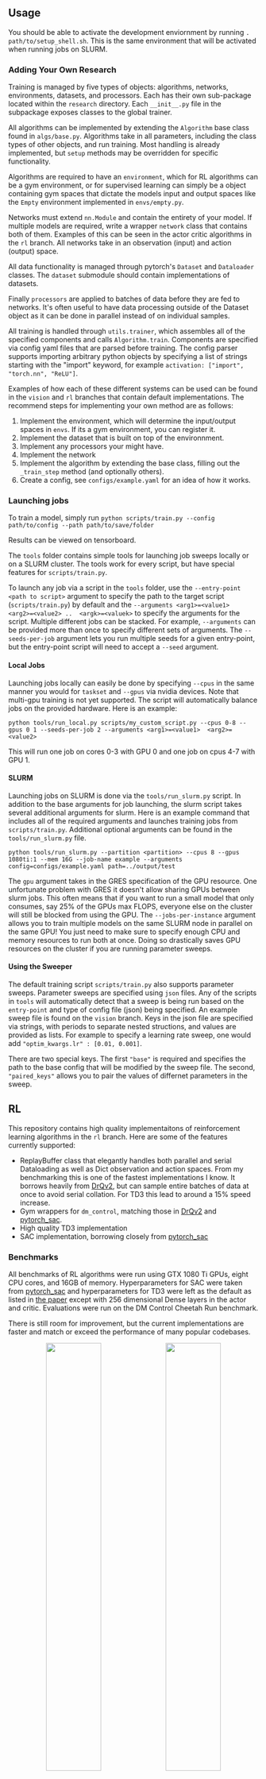 ## Usage
You should be able to activate the development enviornment by running `. path/to/setup_shell.sh`. This is the same environment that will be activated when running jobs on SLURM.

### Adding Your Own Research
Training is managed by five types of objects: algorithms, networks, environments, datasets, and processors. Each has their own sub-package located within the `research` directory. Each `__init__.py` file in the subpackage exposes classes to the global trainer.

All algorithms can be implemented by extending the `Algorithm` base class found in `algs/base.py`. Algorithms take in all parameters, including the class types of other objects, and run training. Most handling is already implemented, but `setup` methods may be overridden for specific functionality.

Algorithms are required to have an `environment`, which for RL algorithms can be a gym environment, or for supervised learning can simply be a object containing gym spaces that dictate the models input and output spaces like the `Empty` environment implemented in `envs/empty.py`. 

Networks must extend `nn.Module` and contain the entirety of your model. If multiple models are required, write a wrapper `network` class that contains both of them. Examples of this can be seen in the actor critic algorithms in the `rl` branch. All networks take in an observation (input) and action (output) space.

All data functionality is managed through pytorch's `Dataset` and `Dataloader` classes. The `dataset` submodule should contain implementations of datasets.

Finally `processors` are applied to batches of data before they are fed to networks. It's often useful to have data processing outside of the Dataset object as it can be done in parallel instead of on individual samples. 

All training is handled through `utils.trainer`, which assembles all of the specified components and calls `Algorithm.train`. Components are specified via config yaml files that are parsed before training. The config parser supports importing arbitrary python objects by specifying a list of strings starting with the "import" keyword, for example `activation: ["import", "torch.nn", "ReLU"]`.

Examples of how each of these different systems can be used can be found in the `vision` and `rl` branches that contain default implementations. The recommend steps for implementing your own method are as follows:

1. Implement the environment, which will determine the input/output spaces in `envs`. If its a gym environment, you can register it.
2. Implement the dataset that is built on top of the environnment.
3. Implement any processors your might have.
4. Implement the network
5. Implement the algorithm by extending the base class, filling out the `_train_step` method (and optionally others).
6. Create a config, see `configs/example.yaml` for an idea of how it works.

### Launching jobs
To train a model, simply run `python scripts/train.py --config path/to/config --path path/to/save/folder`

Results can be viewed on tensorboard.

The `tools` folder contains simple tools for launching job sweeps locally or on a SLURM cluster. The tools work for every script, but have special features for `scripts/train.py`. 

To launch any job via a script in the `tools` folder, use the `--entry-point <path to script>` argument to specify the path to the target script (`scripts/train.py`) by default and the `--arguments <arg1>=<value1>  <arg2>=<value2> ..  <argk>=<valuek>` to specify the arguments for the script. Multiple different jobs can be stacked. For example, `--arguments` can be provided more than once to specify different sets of arguments. The `--seeds-per-job` argument lets you run multiple seeds for a given entry-point, but the entry-point script will need to accept a `--seed` argument.

#### Local Jobs
Launching jobs locally can easily be done by specifying `--cpus` in the same manner you would for `taskset` and `--gpus` via nvidia devices. Note that multi-gpu training is not yet supported. The script will automatically balance jobs on the provided hardware. Here is an example:
```
python tools/run_local.py scripts/my_custom_script.py --cpus 0-8 --gpus 0 1 --seeds-per-job 2 --arguments <arg1>=<value1>  <arg2>=<value2>
```
This will run one job on cores 0-3 with GPU 0 and one job on cpus 4-7 with GPU 1. 

#### SLURM
Launching jobs on SLURM is done via the `tools/run_slurm.py` script. In addition to the base arguments for job launching, the slurm script takes several additional arguments for slurm. Here is an example command that includes all of the required arguments and launches training jobs from `scripts/train.py`. Additional optional arguments can be found in the `tools/run_slurm.py` file.
```
python tools/run_slurm.py --partition <partition> --cpus 8 --gpus 1080ti:1 --mem 16G --job-name example --arguments config=configs/example.yaml path=../output/test
```
The `gpu` argument takes in the GRES specification of the GPU resource. One unfortunate problem with GRES it doesn't allow sharing GPUs between slurm jobs. This often means that if you want to run a small model that only consumes, say 25% of the GPUs max FLOPS, everyone else on the cluster will still be blocked from using the GPU. The `--jobs-per-instance` argument allows you to train multiple models on the same SLURM node in parallel on the same GPU! You just need to make sure to specify enough CPU and memory resources to run both at once. Doing so drastically saves GPU resources on the cluster if you are running parameter sweeps.

#### Using the Sweeper
The default training script `scripts/train.py` also supports parameter sweeps. Parameter sweeps are specified using `json` files. Any of the scripts in `tools` will automatically detect that a sweep is being run based on the `entry-point` and type of config file (json) being specified. An example sweep file is found on the `vision` branch. Keys in the json file are specified via strings, with periods to separate nested structions, and values are provided as lists. For example to specify a learning rate sweep, one would add `"optim_kwargs.lr" : [0.01, 0.001]`. 

There are two special keys. The first `"base"` is required and specifies the path to the base config that will be modified by the sweep file. The second, `"paired_keys"` allows you to pair the values of differnet parameters in the sweep. 

## RL

This repository contains high quality implementaitons of reinforcement learning algorithms in the `rl` branch. Here are some of the features currently supported:

* ReplayBuffer class that elegantly handles both parallel and serial Dataloading as well as Dict observation and action spaces. From my benchmarking this is one of the fastest implementations I know. It borrows heavily from [DrQv2](https://github.com/facebookresearch/drqv2), but can sample entire batches of data at once to avoid serial collation. For TD3 this lead to around a 15% speed increase.
* Gym wrappers for `dm_control`, matching those in [DrQv2](https://github.com/facebookresearch/drqv2) and [pytorch_sac](https://github.com/denisyarats/pytorch_sac).
* High quality TD3 implementation
* SAC implementation, borrowing closely from [pytorch_sac](https://github.com/denisyarats/pytorch_sac)

### Benchmarks
All benchmarks of RL algorithms were run using GTX 1080 Ti GPUs, eight CPU cores, and 16GB of memory. Hyperparameters for SAC were taken from [pytorch_sac](https://github.com/denisyarats/pytorch_sac) and hyperparameters for TD3 were left as the default as listed in [the paper](https://arxiv.org/pdf/1802.09477.pdf) except with 256 dimensional Dense layers in the actor and critic. Evaluations were run on the DM Control Cheetah Run benchmark.

There is still room for improvement, but the current implementations are faster and match or exceed the performance of many popular codebases.

<p align="center">
  <img width="47%" src="https://jhejna.github.io/host/research-lightning/sac.png">
  <img width="47%" src="https://jhejna.github.io/host/research-lightning/td3.png">
</p>

| SAC          | SB3 | pytorch\_sac | Ours |
| ------------ | --- | ------------ | ---- |
| Steps/Second | 60  | 50           | 76   |

| TD3          | SB3 | Ours (DRQ-v2 Style Buffer) | Ours |
| ------------ | --- | -------------------------- | ---- |
| Steps/Second | 131 | 116                        | 134  |

The performance improvement from the replay buffer will be more drastic when running vision based algorithms.

## Vision
This section contains a list of features that are included in the `vision` branch of the repo.

* Generic Image Classification
* Wrapper to use arbitrary torchvision datasets
